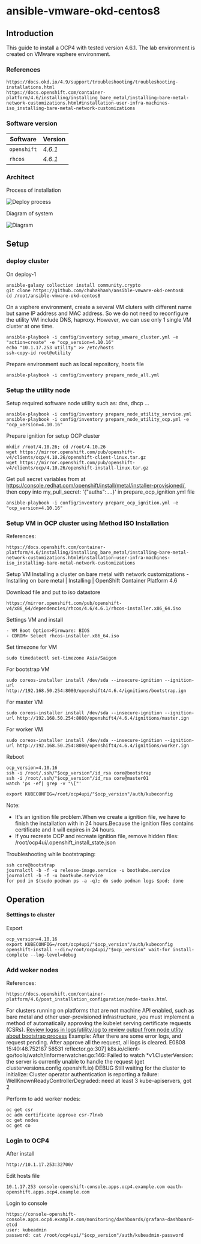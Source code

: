 # ansible-vmware-okd-centos8


## Introduction

This guide to install a OCP4 with tested version 4.6.1. The lab environment is created on VMware vsphere environment. 
### References
    https://docs.okd.io/4.9/support/troubleshooting/troubleshooting-installations.html
    https://docs.openshift.com/container-platform/4.6/installing/installing_bare_metal/installing-bare-metal-network-customizations.html#installation-user-infra-machines-iso_installing-bare-metal-network-customizations

### Software version

| Software | Version |
| --- | --- |
| `openshift` | *4.6.1* |
| `rhcos` | *4.6.1* |

### Architect

Process of installation 

![Deploy process](./media/pics/process1.png)

Diagram of system

![Diagram](./media/pics/diagram1.png)
## Setup


### deploy cluster  

On deploy-1
    
    ansible-galaxy collection install community.crypto
    git clone https://github.com/chuhakhanh/ansible-vmware-okd-centos8 
    cd /root/ansible-vmware-okd-centos8
  
On a vsphere environment, create a several VM  cluters with different name but same IP address and MAC address. So we do not need to reconfigure the utility VM include DNS, haproxy. However, we can use only 1 single VM cluster at one time.
  
    ansible-playbook -i config/inventory setup_vmware_cluster.yml -e "action=create" -e "ocp_version=4.10.16"
    echo "10.1.17.253 utility" >> /etc/hosts
    ssh-copy-id root@utility

Prepare environment such as local repository, hosts file    
    
    ansible-playbook -i config/inventory prepare_node_all.yml
    

### Setup the utility node    

Setup required software node utility such as: dns, dhcp ...
    
    ansible-playbook -i config/inventory prepare_node_utility_service.yml 
    ansible-playbook -i config/inventory prepare_node_utility_ocp.yml -e "ocp_version=4.10.16"
    
Prepare ignition for setup OCP cluster

    mkdir /root/4.10.26; cd /root/4.10.26
    wget https://mirror.openshift.com/pub/openshift-v4/clients/ocp/4.10.26/openshift-client-linux.tar.gz 
    wget https://mirror.openshift.com/pub/openshift-v4/clients/ocp/4.10.26/openshift-install-linux.tar.gz

Get pull secret variables from at https://console.redhat.com/openshift/install/metal/installer-provisioned/, then copy into my_pull_secret: '{"auths":....}' in prepare_ocp_ignition.yml file

    ansible-playbook -i config/inventory prepare_ocp_ignition.yml -e "ocp_version=4.10.16"
    
### Setup VM in OCP cluster using Method ISO Installation

References: 
    
    https://docs.openshift.com/container-platform/4.6/installing/installing_bare_metal/installing-bare-metal-network-customizations.html#installation-user-infra-machines-iso_installing-bare-metal-network-customizations

Setup VM Installing a cluster on bare metal with network customizations - Installing on bare metal | Installing | OpenShift Container Platform 4.6

Download file and put to iso datastore 

    https://mirror.openshift.com/pub/openshift-v4/x86_64/dependencies/rhcos/4.6/4.6.1/rhcos-installer.x86_64.iso 

Settings VM and install

    - VM Boot Option>Firmware: BIOS
    - CDROM> Select rhcos-installer.x86_64.iso

Set timezone for VM

    sudo timedatectl set-timezone Asia/Saigon

For bootstrap VM
    
    sudo coreos-installer install /dev/sda --insecure-ignition --ignition-url http://192.168.50.254:8080/openshift4/4.6.4/ignitions/bootstrap.ign 
    
For master VM
    
    sudo coreos-installer install /dev/sda --insecure-ignition --ignition-url http://192.168.50.254:8080/openshift4/4.6.4/ignitions/master.ign 

For worker VM

    sudo coreos-installer install /dev/sda --insecure-ignition --ignition-url http://192.168.50.254:8080/openshift4/4.6.4/ignitions/worker.ign 

Reboot 

    
    ocp_version=4.10.16
    ssh -i /root/.ssh/"$ocp_version"/id_rsa core@bootstrap
    ssh -i /root/.ssh/"$ocp_version"/id_rsa core@master01
    watch 'ps -ef| grep -v "\["'
    
    export KUBECONFIG=/root/ocp4upi/"$ocp_version"/auth/kubeconfig


Note: 

- It's an ignition file problem.When we create a ignition file, we have to finish the installation with in 24 hours.Because the ignition files contains certificate and it will expires in 24 hours.
- If you recreate OCP and recreate ignition file, remove hidden files: /root/ocp4ui/.openshift_install_state.json 

Troubleshooting while bootstraping:

    ssh core@bootstrap 
    journalctl -b -f -u release-image.service -u bootkube.service
    journalctl -b -f -u bootkube.service
    for pod in $(sudo podman ps -a -q); do sudo podman logs $pod; done

## Operation

#### Setttings to cluster
Export

    ocp_version=4.10.16
    export KUBECONFIG=/root/ocp4upi/"$ocp_version"/auth/kubeconfig
    openshift-install --dir=/root/ocp4upi/"$ocp_version" wait-for install-complete --log-level=debug
    
### Add woker nodes

References: 

    https://docs.openshift.com/container-platform/4.6/post_installation_configuration/node-tasks.html

For clusters running on platforms that are not machine API enabled, such as bare metal and other user-provisioned infrastructure, you must implement a method of automatically approving the kubelet serving certificate requests (CSRs). [Review logss in logs/utility.log to review output from node utlity about bootstrap process](logs/utility.log)
Example:
After there are some error logs, and request pending. After approve all the request, all logs is cleared.
E0808 15:40:48.752187   58531 reflector.go:307] k8s.io/client-go/tools/watch/informerwatcher.go:146: Failed to watch *v1.ClusterVersion: the server is currently unable to handle the request (get clusterversions.config.openshift.io)
DEBUG Still waiting for the cluster to initialize: Cluster operator authentication is reporting a failure: WellKnownReadyControllerDegraded: need at least 3 kube-apiservers, got 2 

Perform to add worker nodes:

    oc get csr
    oc adm certificate approve csr-7lnxb
    oc get nodes
    oc get co

### Login to OCP4

After install 

    http://10.1.17.253:32700/

Edit hosts file

    10.1.17.253 console-openshift-console.apps.ocp4.example.com oauth-openshift.apps.ocp4.example.com

Login to console 

    https://console-openshift-console.apps.ocp4.example.com/monitoring/dashboards/grafana-dashboard-etcd
    user: kubeadmin
    password: cat /root/ocp4upi/"$ocp_version"/auth/kubeadmin-password
